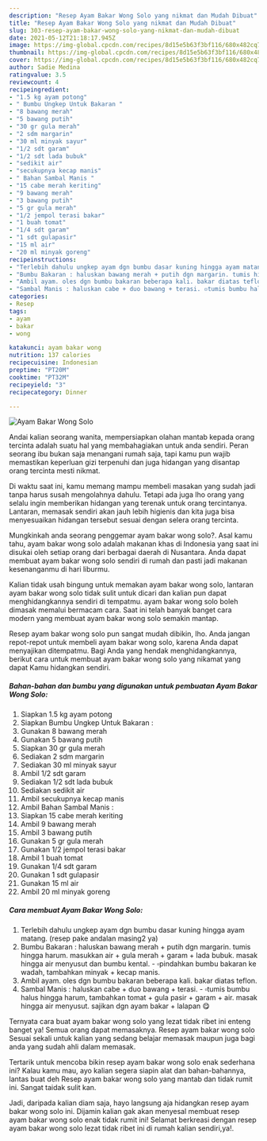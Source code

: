 ```yaml
---
description: "Resep Ayam Bakar Wong Solo yang nikmat dan Mudah Dibuat"
title: "Resep Ayam Bakar Wong Solo yang nikmat dan Mudah Dibuat"
slug: 303-resep-ayam-bakar-wong-solo-yang-nikmat-dan-mudah-dibuat
date: 2021-05-12T21:18:17.945Z
image: https://img-global.cpcdn.com/recipes/8d15e5b63f3bf116/680x482cq70/ayam-bakar-wong-solo-foto-resep-utama.jpg
thumbnail: https://img-global.cpcdn.com/recipes/8d15e5b63f3bf116/680x482cq70/ayam-bakar-wong-solo-foto-resep-utama.jpg
cover: https://img-global.cpcdn.com/recipes/8d15e5b63f3bf116/680x482cq70/ayam-bakar-wong-solo-foto-resep-utama.jpg
author: Sadie Medina
ratingvalue: 3.5
reviewcount: 4
recipeingredient:
- "1.5 kg ayam potong"
- " Bumbu Ungkep Untuk Bakaran "
- "8 bawang merah"
- "5 bawang putih"
- "30 gr gula merah"
- "2 sdm margarin"
- "30 ml minyak sayur"
- "1/2 sdt garam"
- "1/2 sdt lada bubuk"
- "sedikit air"
- "secukupnya kecap manis"
- " Bahan Sambal Manis "
- "15 cabe merah keriting"
- "9 bawang merah"
- "3 bawang putih"
- "5 gr gula merah"
- "1/2 jempol terasi bakar"
- "1 buah tomat"
- "1/4 sdt garam"
- "1 sdt gulapasir"
- "15 ml air"
- "20 ml minyak goreng"
recipeinstructions:
- "Terlebih dahulu ungkep ayam dgn bumbu dasar kuning hingga ayam matang. (resep pake andalan masing2 ya)"
- "Bumbu Bakaran : haluskan bawang merah + putih dgn margarin. tumis hingga harum. masukkan air + gula merah + garam + lada bubuk. masak hingga air menyusut dan bumbu kental.  ▫️pindahkan bumbu bakaran ke wadah, tambahkan minyak + kecap manis."
- "Ambil ayam. oles dgn bumbu bakaran beberapa kali. bakar diatas teflon."
- "Sambal Manis : haluskan cabe + duo bawang + terasi. ▫️tumis bumbu halus hingga harum, tambahkan tomat + gula pasir + garam + air. masak hingga air menyusut. sajikan dgn ayam bakar + lalapan 😋"
categories:
- Resep
tags:
- ayam
- bakar
- wong

katakunci: ayam bakar wong 
nutrition: 137 calories
recipecuisine: Indonesian
preptime: "PT20M"
cooktime: "PT32M"
recipeyield: "3"
recipecategory: Dinner

---
```



![Ayam Bakar Wong Solo](https://img-global.cpcdn.com/recipes/8d15e5b63f3bf116/680x482cq70/ayam-bakar-wong-solo-foto-resep-utama.jpg)

Andai kalian seorang wanita, mempersiapkan olahan mantab kepada orang tercinta adalah suatu hal yang membahagiakan untuk anda sendiri. Peran seorang ibu bukan saja menangani rumah saja, tapi kamu pun wajib memastikan keperluan gizi terpenuhi dan juga hidangan yang disantap orang tercinta mesti nikmat.

Di waktu  saat ini, kamu memang mampu membeli masakan yang sudah jadi tanpa harus susah mengolahnya dahulu. Tetapi ada juga lho orang yang selalu ingin memberikan hidangan yang terenak untuk orang tercintanya. Lantaran, memasak sendiri akan jauh lebih higienis dan kita juga bisa menyesuaikan hidangan tersebut sesuai dengan selera orang tercinta. 



Mungkinkah anda seorang penggemar ayam bakar wong solo?. Asal kamu tahu, ayam bakar wong solo adalah makanan khas di Indonesia yang saat ini disukai oleh setiap orang dari berbagai daerah di Nusantara. Anda dapat membuat ayam bakar wong solo sendiri di rumah dan pasti jadi makanan kesenanganmu di hari liburmu.

Kalian tidak usah bingung untuk memakan ayam bakar wong solo, lantaran ayam bakar wong solo tidak sulit untuk dicari dan kalian pun dapat menghidangkannya sendiri di tempatmu. ayam bakar wong solo boleh dimasak memalui bermacam cara. Saat ini telah banyak banget cara modern yang membuat ayam bakar wong solo semakin mantap.

Resep ayam bakar wong solo pun sangat mudah dibikin, lho. Anda jangan repot-repot untuk membeli ayam bakar wong solo, karena Anda dapat menyajikan ditempatmu. Bagi Anda yang hendak menghidangkannya, berikut cara untuk membuat ayam bakar wong solo yang nikamat yang dapat Kamu hidangkan sendiri.

<!--inarticleads1-->

##### Bahan-bahan dan bumbu yang digunakan untuk pembuatan Ayam Bakar Wong Solo:

1. Siapkan 1.5 kg ayam potong
1. Siapkan  Bumbu Ungkep Untuk Bakaran :
1. Gunakan 8 bawang merah
1. Gunakan 5 bawang putih
1. Siapkan 30 gr gula merah
1. Sediakan 2 sdm margarin
1. Sediakan 30 ml minyak sayur
1. Ambil 1/2 sdt garam
1. Sediakan 1/2 sdt lada bubuk
1. Sediakan sedikit air
1. Ambil secukupnya kecap manis
1. Ambil  Bahan Sambal Manis :
1. Siapkan 15 cabe merah keriting
1. Ambil 9 bawang merah
1. Ambil 3 bawang putih
1. Gunakan 5 gr gula merah
1. Gunakan 1/2 jempol terasi bakar
1. Ambil 1 buah tomat
1. Gunakan 1/4 sdt garam
1. Gunakan 1 sdt gulapasir
1. Gunakan 15 ml air
1. Ambil 20 ml minyak goreng




<!--inarticleads2-->

##### Cara membuat Ayam Bakar Wong Solo:

1. Terlebih dahulu ungkep ayam dgn bumbu dasar kuning hingga ayam matang. (resep pake andalan masing2 ya)
1. Bumbu Bakaran : haluskan bawang merah + putih dgn margarin. tumis hingga harum. masukkan air + gula merah + garam + lada bubuk. masak hingga air menyusut dan bumbu kental.  - ▫️pindahkan bumbu bakaran ke wadah, tambahkan minyak + kecap manis.
1. Ambil ayam. oles dgn bumbu bakaran beberapa kali. bakar diatas teflon.
1. Sambal Manis : haluskan cabe + duo bawang + terasi. - ▫️tumis bumbu halus hingga harum, tambahkan tomat + gula pasir + garam + air. masak hingga air menyusut. sajikan dgn ayam bakar + lalapan 😋




Ternyata cara buat ayam bakar wong solo yang lezat tidak ribet ini enteng banget ya! Semua orang dapat memasaknya. Resep ayam bakar wong solo Sesuai sekali untuk kalian yang sedang belajar memasak maupun juga bagi anda yang sudah ahli dalam memasak.

Tertarik untuk mencoba bikin resep ayam bakar wong solo enak sederhana ini? Kalau kamu mau, ayo kalian segera siapin alat dan bahan-bahannya, lantas buat deh Resep ayam bakar wong solo yang mantab dan tidak rumit ini. Sangat taidak sulit kan. 

Jadi, daripada kalian diam saja, hayo langsung aja hidangkan resep ayam bakar wong solo ini. Dijamin kalian gak akan menyesal membuat resep ayam bakar wong solo enak tidak rumit ini! Selamat berkreasi dengan resep ayam bakar wong solo lezat tidak ribet ini di rumah kalian sendiri,ya!.

